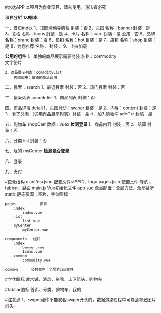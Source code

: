 #水达APP 本项目为商业项目，请勿使用，违法者必究
 

**项目分析 1.0版本**

一、首页index
	1、顶部滑动导航栏
		封装：否
	2、头图
		名称：banner
		封装：是
	3、宫格
		名称：icons
		封装：是
	4、卡片
		名称：card
		封装：是 
		公用：否
	5、品牌
		名称：brand
		封装：否
	6、热销
		名称：hot
		封装：是
	7、店铺
		名称：shop
		封装：是
	8、为您推荐
		名称：
		封装：
	9、上拉加载
	
	
**公用的组件**
	1、单独的商品展示需要封装  名称：commodity  
		文字图片
	
	2、商品展示列表：commdityList
		内部调用：单独的商品调用
	
二、搜索：search
	1、最近搜索
		封装：否
	2、热门搜索
		封装：否
		
三、搜索列表 search-list
	1、商品列表
		封装：否
		
四、商品详情 detail
	1、头图滑动：swiper  	封装：是
	2、内容：content		封装：是
	3、看了又看 （调用商品展示列表）封装：是
	4、加入购物车 addCar	封装：是
	
五、购物车 shopCart  数据：vuex
	**检测登录**
	1、商品内容 封装：否	
	2、结算	封装：否
	
六、分类 list  封装：否
	
七、我的  myCenter
	**检测是否登录**
	
八、登录	
	
九、支付	
	
	
#目录结构
	manifest.json	配置文件:APPID、logo
	pages.json		配置文件:导航 、tabbar、路由
	main.js			Vue初始化文件
	app.vue			全局配置：全局方法、全局监听
	static			静态资源：图片、字体图标
	
	pages			页面
		index
			index.vue
		list
			list.vue
		myCenter
			myCenter.vue

	components   组件
		index
			banner.vue
			Icons.vue
		common
			commodity.vue
			
	common		公共文件：全局的css文件			
	

#字体图标
	放大镜、消息、删除、上下箭头、购物车
	
#tabbar图标
	首页、分类、购物车、我的
	
#注意点
	1、swiper组件不能取名swiper开头的，数据渲染过程中可能会导致图片消失。
	
	
	
	
	
	